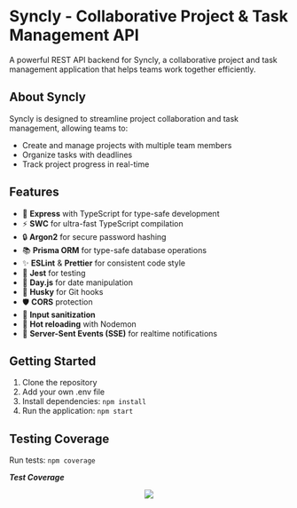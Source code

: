 # Syncly - Collaborative Project & Task Management API

A powerful REST API backend for Syncly, a collaborative project and task management application that helps teams work together efficiently.

## About Syncly

Syncly is designed to streamline project collaboration and task management, allowing teams to:

- Create and manage projects with multiple team members
- Organize tasks with deadlines
- Track project progress in real-time

## Features

- 🚀 **Express** with TypeScript for type-safe development
- ⚡ **SWC** for ultra-fast TypeScript compilation
- 🔒 **Argon2** for secure password hashing
- 📚 **Prisma ORM** for type-safe database operations
- ✨ **ESLint** & **Prettier** for consistent code style
- 🧪 **Jest** for testing
- 📅 **Day.js** for date manipulation
- 🔄 **Husky** for Git hooks
- 🛡️ **CORS** protection
- 🧹 **Input sanitization**
- 🔄 **Hot reloading** with Nodemon
- 🔔 **Server-Sent Events (SSE)** for realtime notifications

## Getting Started

1. Clone the repository
2. Add your own .env file
3. Install dependencies: `npm install`
4. Run the application: `npm start`

## Testing Coverage

Run tests: `npm coverage`

**_Test Coverage_**

<p align="center">
<img src="https://github.com/dev-dimas/syncly-master/blob/master/assets/test-coverage.png?raw=true" style="padding-bottom: 15px" />
</p>
